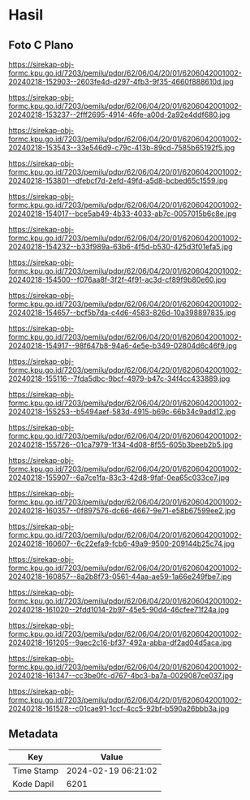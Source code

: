 # Hasil

## Foto C Plano

https://sirekap-obj-formc.kpu.go.id/7203/pemilu/pdpr/62/06/04/20/01/6206042001002-20240218-152903--2603fe4d-d297-4fb3-9f35-4660f888610d.jpg

https://sirekap-obj-formc.kpu.go.id/7203/pemilu/pdpr/62/06/04/20/01/6206042001002-20240218-153237--2fff2695-4914-46fe-a00d-2a92e4ddf680.jpg

https://sirekap-obj-formc.kpu.go.id/7203/pemilu/pdpr/62/06/04/20/01/6206042001002-20240218-153543--33e546d9-c79c-413b-89cd-7585b65192f5.jpg

https://sirekap-obj-formc.kpu.go.id/7203/pemilu/pdpr/62/06/04/20/01/6206042001002-20240218-153801--dfebcf7d-2efd-49fd-a5d8-bcbed65c1559.jpg

https://sirekap-obj-formc.kpu.go.id/7203/pemilu/pdpr/62/06/04/20/01/6206042001002-20240218-154017--bce5ab49-4b33-4033-ab7c-0057015b6c8e.jpg

https://sirekap-obj-formc.kpu.go.id/7203/pemilu/pdpr/62/06/04/20/01/6206042001002-20240218-154232--b33f989a-63b6-4f5d-b530-425d3f01efa5.jpg

https://sirekap-obj-formc.kpu.go.id/7203/pemilu/pdpr/62/06/04/20/01/6206042001002-20240218-154500--f076aa8f-3f2f-4f91-ac3d-cf89f9b80e60.jpg

https://sirekap-obj-formc.kpu.go.id/7203/pemilu/pdpr/62/06/04/20/01/6206042001002-20240218-154657--bcf5b7da-c4d6-4583-826d-10a398897835.jpg

https://sirekap-obj-formc.kpu.go.id/7203/pemilu/pdpr/62/06/04/20/01/6206042001002-20240218-154917--98f647b8-94a6-4e5e-b349-02804d6c46f9.jpg

https://sirekap-obj-formc.kpu.go.id/7203/pemilu/pdpr/62/06/04/20/01/6206042001002-20240218-155116--7fda5dbc-9bcf-4979-b47c-34f4cc433889.jpg

https://sirekap-obj-formc.kpu.go.id/7203/pemilu/pdpr/62/06/04/20/01/6206042001002-20240218-155253--b5494aef-583d-4915-b69c-66b34c9add12.jpg

https://sirekap-obj-formc.kpu.go.id/7203/pemilu/pdpr/62/06/04/20/01/6206042001002-20240218-155726--01ca7979-1f34-4d08-8f55-605b3beeb2b5.jpg

https://sirekap-obj-formc.kpu.go.id/7203/pemilu/pdpr/62/06/04/20/01/6206042001002-20240218-155907--6a7ce1fa-83c3-42d8-9faf-0ea65c033ce7.jpg

https://sirekap-obj-formc.kpu.go.id/7203/pemilu/pdpr/62/06/04/20/01/6206042001002-20240218-160357--0f897576-dc66-4667-9e71-e58b67599ee2.jpg

https://sirekap-obj-formc.kpu.go.id/7203/pemilu/pdpr/62/06/04/20/01/6206042001002-20240218-160607--6c22efa9-fcb6-49a9-9500-209144b25c74.jpg

https://sirekap-obj-formc.kpu.go.id/7203/pemilu/pdpr/62/06/04/20/01/6206042001002-20240218-160857--8a2b8f73-0561-44aa-ae59-1a66e249fbe7.jpg

https://sirekap-obj-formc.kpu.go.id/7203/pemilu/pdpr/62/06/04/20/01/6206042001002-20240218-161020--2fdd1014-2b97-45e5-90d4-46cfee71f24a.jpg

https://sirekap-obj-formc.kpu.go.id/7203/pemilu/pdpr/62/06/04/20/01/6206042001002-20240218-161205--9aec2c16-bf37-492a-abba-df2ad04d5aca.jpg

https://sirekap-obj-formc.kpu.go.id/7203/pemilu/pdpr/62/06/04/20/01/6206042001002-20240218-161347--cc3be0fc-d767-4bc3-ba7a-0029087ce037.jpg

https://sirekap-obj-formc.kpu.go.id/7203/pemilu/pdpr/62/06/04/20/01/6206042001002-20240218-161528--c01cae91-1ccf-4cc5-92bf-b590a26bbb3a.jpg


## Metadata

| Key        | Value               |
| ---------- | ------------------- |
| Time Stamp | 2024-02-19 06:21:02 |
| Kode Dapil | 6201                |



